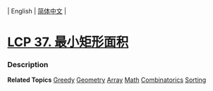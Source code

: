 | English | [简体中文](README.md) |

# [LCP 37. 最小矩形面积](https://leetcode-cn.com/problems/zui-xiao-ju-xing-mian-ji)
 ### Description

**Related Topics**  [Greedy](https://leetcode-cn.com/tag/greedy) [Geometry](https://leetcode-cn.com/tag/geometry) [Array](https://leetcode-cn.com/tag/array) [Math](https://leetcode-cn.com/tag/math) [Combinatorics](https://leetcode-cn.com/tag/combinatorics) [Sorting](https://leetcode-cn.com/tag/sorting) 